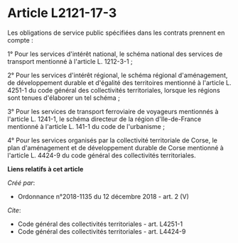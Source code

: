 # Article L2121-17-3

Les obligations de service public spécifiées dans les contrats prennent en compte :

1° Pour les services d'intérêt national, le schéma national des services de transport mentionné à l'article L. 1212-3-1 ;

2° Pour les services d'intérêt régional, le schéma régional d'aménagement, de développement durable et d'égalité des
territoires mentionné à l'article L. 4251-1 du code général des collectivités territoriales, lorsque les régions sont tenues
d'élaborer un tel schéma ;

3° Pour les services de transport ferroviaire de voyageurs mentionnés à l'article L. 1241-1, le schéma directeur de la région
d'Ile-de-France mentionné à l'article L. 141-1 du code de l'urbanisme ;

4° Pour les services organisés par la collectivité territoriale de Corse, le plan d'aménagement et de développement durable
de Corse mentionné à l'article L. 4424-9 du code général des collectivités territoriales.

**Liens relatifs à cet article**

_Créé par_:

  - Ordonnance n°2018-1135 du 12 décembre 2018 - art. 2 (V)

_Cite_:

  - Code général des collectivités territoriales - art. L4251-1
  - Code général des collectivités territoriales - art. L4424-9
